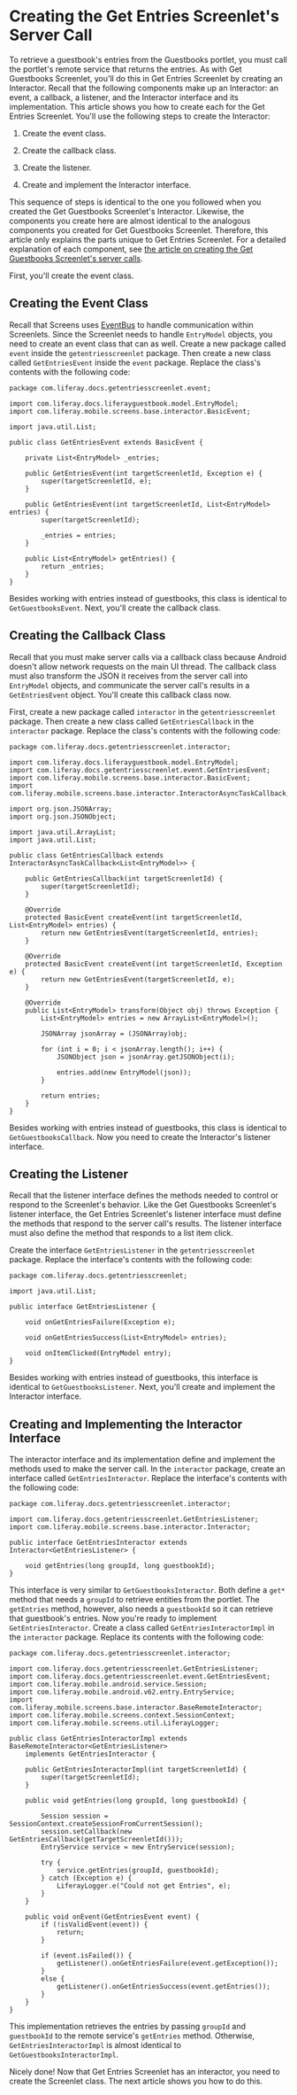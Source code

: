 # Creating the Get Entries Screenlet's Server Call

To retrieve a guestbook's entries from the Guestbooks portlet, you must call the 
portlet's remote service that returns the entries. As with Get Guestbooks 
Screenlet, you'll do this in Get Entries Screenlet by creating an Interactor. 
Recall that the following components make up an Interactor: an event, a 
callback, a listener, and the Interactor interface and its implementation. This 
article shows you how to create each for the Get Entries Screenlet. You'll use 
the following steps to create the Interactor: 

1. Create the event class.

2. Create the callback class.

3. Create the listener.

4. Create and implement the Interactor interface.

This sequence of steps is identical to the one you followed when you created the 
Get Guestbooks Screenlet's Interactor. Likewise, the components you create here 
are almost identical to the analogous components you created for Get Guestbooks 
Screenlet. Therefore, this article only explains the parts unique to Get Entries 
Screenlet. For a detailed explanation of each component, see 
[the article on creating the Get Guestbooks Screenlet's server calls](/develop/learning-paths/mobile/-/knowledge_base/6-2/creating-the-get-guestbook-screenlets-server-calls).

First, you'll create the event class. 

## Creating the Event Class [](id=creating-the-event-class)

Recall that Screens uses 
[EventBus](https://github.com/greenrobot/EventBus) 
to handle communication within Screenlets. Since the Screenlet needs to handle 
`EntryModel` objects, you need to create an event class that can as well. Create 
a new package called `event` inside the `getentriesscreenlet` package. Then 
create a new class called `GetEntriesEvent` inside the `event` package. Replace 
the class's contents with the following code: 

    package com.liferay.docs.getentriesscreenlet.event;

    import com.liferay.docs.liferayguestbook.model.EntryModel;
    import com.liferay.mobile.screens.base.interactor.BasicEvent;

    import java.util.List;

    public class GetEntriesEvent extends BasicEvent {

        private List<EntryModel> _entries;

        public GetEntriesEvent(int targetScreenletId, Exception e) {
            super(targetScreenletId, e);
        }

        public GetEntriesEvent(int targetScreenletId, List<EntryModel> entries) {
            super(targetScreenletId);

            _entries = entries;
        }

        public List<EntryModel> getEntries() {
            return _entries;
        }
    }

Besides working with entries instead of guestbooks, this class is identical to 
`GetGuestbooksEvent`. Next, you'll create the callback class. 

## Creating the Callback Class [](id=creating-the-callback-class)

Recall that you must make server calls via a callback class because Android 
doesn't allow network requests on the main UI thread. The callback class must 
also transform the JSON it receives from the server call into `EntryModel` 
objects, and communicate the server call's results in a `GetEntriesEvent` 
object. You'll create this callback class now. 

First, create a new package called `interactor` in the 
`getentriesscreenlet` package. Then create a new class called 
`GetEntriesCallback` in the `interactor` package. Replace the class's contents 
with the following code: 

    package com.liferay.docs.getentriesscreenlet.interactor;

    import com.liferay.docs.liferayguestbook.model.EntryModel;
    import com.liferay.docs.getentriesscreenlet.event.GetEntriesEvent;
    import com.liferay.mobile.screens.base.interactor.BasicEvent;
    import com.liferay.mobile.screens.base.interactor.InteractorAsyncTaskCallback;

    import org.json.JSONArray;
    import org.json.JSONObject;

    import java.util.ArrayList;
    import java.util.List;

    public class GetEntriesCallback extends InteractorAsyncTaskCallback<List<EntryModel>> {

        public GetEntriesCallback(int targetScreenletId) {
            super(targetScreenletId);
        }

        @Override
        protected BasicEvent createEvent(int targetScreenletId, List<EntryModel> entries) {
            return new GetEntriesEvent(targetScreenletId, entries);
        }

        @Override
        protected BasicEvent createEvent(int targetScreenletId, Exception e) {
            return new GetEntriesEvent(targetScreenletId, e);
        }

        @Override
        public List<EntryModel> transform(Object obj) throws Exception {
            List<EntryModel> entries = new ArrayList<EntryModel>();

            JSONArray jsonArray = (JSONArray)obj;

            for (int i = 0; i < jsonArray.length(); i++) {
                JSONObject json = jsonArray.getJSONObject(i);

                entries.add(new EntryModel(json));
            }

            return entries;
        }
    }

Besides working with entries instead of guestbooks, this class is identical to 
`GetGuestbooksCallback`. Now you need to create the Interactor's listener 
interface. 

## Creating the Listener [](id=creating-the-listener)

Recall that the listener interface defines the methods needed to control or 
respond to the Screenlet's behavior. Like the Get Guestbooks Screenlet's 
listener interface, the Get Entries Screenlet's listener interface must define 
the methods that respond to the server call's results. The listener interface 
must also define the method that responds to a list item click. 

Create the interface `GetEntriesListener` in the `getentriesscreenlet` package. 
Replace the interface's contents with the following code: 

    package com.liferay.docs.getentriesscreenlet;

    import java.util.List;

    public interface GetEntriesListener {

        void onGetEntriesFailure(Exception e);

        void onGetEntriesSuccess(List<EntryModel> entries);

        void onItemClicked(EntryModel entry);
    }

Besides working with entries instead of guestbooks, this interface is identical 
to `GetGuestbooksListener`. Next, you'll create and implement the Interactor 
interface. 

## Creating and Implementing the Interactor Interface [](id=creating-and-implementing-the-interactor-interface)

The interactor interface and its implementation define and implement the methods 
used to make the server call. In the `interactor` package, create an interface 
called `GetEntriesInteractor`. Replace the interface's contents with the 
following code:

    package com.liferay.docs.getentriesscreenlet.interactor;

    import com.liferay.docs.getentriesscreenlet.GetEntriesListener;
    import com.liferay.mobile.screens.base.interactor.Interactor;

    public interface GetEntriesInteractor extends Interactor<GetEntriesListener> {

        void getEntries(long groupId, long guestbookId);
    }

This interface is very similar to `GetGuestbooksInteractor`. Both define a 
`get*` method that needs a `groupId` to retrieve entities from the portlet. The 
`getEntries` method, however, also needs a `guestbookId` so it can retrieve that 
guestbook's entries. Now you're ready to implement `GetEntriesInteractor`. 
Create a class called `GetEntriesInteractorImpl` in the `interactor` package. 
Replace its contents with the following code:

    package com.liferay.docs.getentriesscreenlet.interactor;

    import com.liferay.docs.getentriesscreenlet.GetEntriesListener;
    import com.liferay.docs.getentriesscreenlet.event.GetEntriesEvent;
    import com.liferay.mobile.android.service.Session;
    import com.liferay.mobile.android.v62.entry.EntryService;
    import com.liferay.mobile.screens.base.interactor.BaseRemoteInteractor;
    import com.liferay.mobile.screens.context.SessionContext;
    import com.liferay.mobile.screens.util.LiferayLogger;

    public class GetEntriesInteractorImpl extends BaseRemoteInteractor<GetEntriesListener> 
        implements GetEntriesInteractor {

        public GetEntriesInteractorImpl(int targetScreenletId) {
            super(targetScreenletId);
        }

        public void getEntries(long groupId, long guestbookId) {

            Session session = SessionContext.createSessionFromCurrentSession();
            session.setCallback(new GetEntriesCallback(getTargetScreenletId()));
            EntryService service = new EntryService(session);

            try {
                service.getEntries(groupId, guestbookId);
            } catch (Exception e) {
                LiferayLogger.e("Could not get Entries", e);
            }
        }

        public void onEvent(GetEntriesEvent event) {
            if (!isValidEvent(event)) {
                return;
            }

            if (event.isFailed()) {
                getListener().onGetEntriesFailure(event.getException());
            }
            else {
                getListener().onGetEntriesSuccess(event.getEntries());
            }
        }
    }

This implementation retrieves the entries by passing `groupId` and `guestbookId` 
to the remote service's `getEntries` method. Otherwise, 
`GetEntriesInteractorImpl` is almost identical to `GetGuestbooksInteractorImpl`. 

Nicely done! Now that Get Entries Screenlet has an interactor, you need to 
create the Screenlet class. The next article shows you how to do this. 

